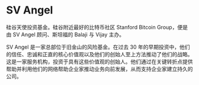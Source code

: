 # SV Angel

硅谷天使投资基金。硅谷附近最好的比特币社区 Stanford Bitcoin Group，便是由 SV Angel 顾问、斯坦福的 Balaji 与 Vijay 主办。

SV Angel 是一家总部位于旧金山的风险基金。在过去 30 年的早期投资中，他们的信任、忠诚和正直的核心价值观以及他们的创始人至上方法推动了他们的战略。这是一家服务机构，投资于具有这些价值观的创始人。他们通过在关键转折点提供帮助并利用他们的网络帮助企业家推动业务向前发展，从而支持企业家建立持久的公司。

